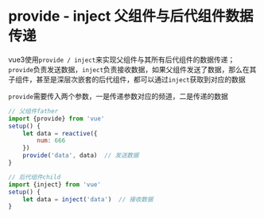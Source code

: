 # provide - inject 父组件与后代组件数据传递

vue3使用`provide / inject`来实现父组件与其所有后代组件的数据传递；`provide`负责发送数据，`inject`负责接收数据，如果父组件发送了数据，那么在其子组件，甚至是深层次嵌套的后代组件，都可以通过`inject`获取到对应的数据

`provide`需要传入两个参数，一是传递参数对应的频道，二是传递的数据

```js
// 父组件father
import {provide} from 'vue'
setup() {
	let data = reactive({
        num: 666
    })
    provide('data', data)  // 发送数据
}

// 后代组件child
import {inject} from 'vue'
setup() {
	let data = inject('data')  // 接收数据
}
```

